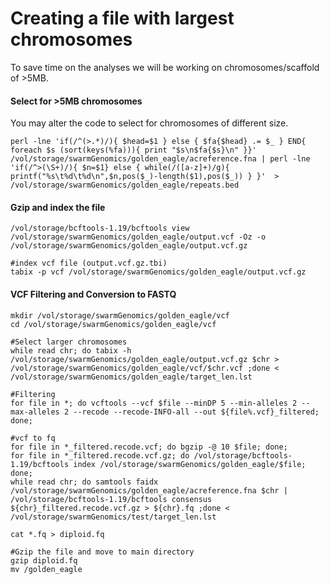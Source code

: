 # Creating a file with largest chromosomes
To save time on the analyses we will be working on chromosomes/scaffold of >5MB.

#### Select for >5MB chromosomes
You may alter the code to select for chromosomes of different size.

```
perl -lne 'if(/^(>.*)/){ $head=$1 } else { $fa{$head} .= $_ } END{ foreach $s (sort(keys(%fa))){ print "$s\n$fa{$s}\n" }}'  /vol/storage/swarmGenomics/golden_eagle/acreference.fna | perl -lne 'if(/^>(\S+)/){ $n=$1} else { while(/([a-z]+)/g){ printf("%s\t%d\t%d\n",$n,pos($_)-length($1),pos($_)) } }'  > /vol/storage/swarmGenomics/golden_eagle/repeats.bed
```
#### Gzip and index the file
```
/vol/storage/bcftools-1.19/bcftools view /vol/storage/swarmGenomics/golden_eagle/output.vcf -Oz -o /vol/storage/swarmGenomics/golden_eagle/output.vcf.gz

#index vcf file (output.vcf.gz.tbi)
tabix -p vcf /vol/storage/swarmGenomics/golden_eagle/output.vcf.gz
```
#### VCF Filtering and Conversion to FASTQ
```
mkdir /vol/storage/swarmGenomics/golden_eagle/vcf
cd /vol/storage/swarmGenomics/golden_eagle/vcf

#Select larger chromosomes
while read chr; do tabix -h /vol/storage/swarmGenomics/golden_eagle/output.vcf.gz $chr > /vol/storage/swarmGenomics/golden_eagle/vcf/$chr.vcf ;done < /vol/storage/swarmGenomics/golden_eagle/target_len.lst

#Filtering
for file in *; do vcftools --vcf $file --minDP 5 --min-alleles 2 --max-alleles 2 --recode --recode-INFO-all --out ${file%.vcf}_filtered; done;

#vcf to fq
for file in *_filtered.recode.vcf; do bgzip -@ 10 $file; done;
for file in *_filtered.recode.vcf.gz; do /vol/storage/bcftools-1.19/bcftools index /vol/storage/swarmGenomics/golden_eagle/$file; done;
while read chr; do samtools faidx /vol/storage/swarmGenomics/golden_eagle/acreference.fna $chr | /vol/storage/bcftools-1.19/bcftools consensus ${chr}_filtered.recode.vcf.gz > ${chr}.fq ;done < /vol/storage/swarmGenomics/test/target_len.lst

cat *.fq > diploid.fq

#Gzip the file and move to main directory
gzip diploid.fq
mv /golden_eagle
```
